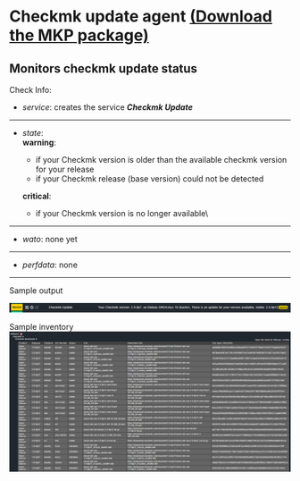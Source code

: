 # Checkmk update agent [(Download the MKP package)](/../../../-/raw/master/agent_checkmk_download.mkp "Download MKP package")

Monitors checkmk update status
---
Check Info:

* *service*: creates the service **_Checkmk Update_**
---
* *state*: \
    **warning**: 
    * if your Checkmk version is older than the available checkmk version for your release
    * if your Checkmk release (base version) could not be detected

    **critical**: 
    * if your Checkmk version is no longer available\
---
* *wato*: none yet
---
* *perfdata*: none
---
Sample output

![sample output](/doc/sample.png?raw=true "sample output")

Sample inventory
![sample inventory](/doc/sample_inventory.png?raw=true "sample inventory")

